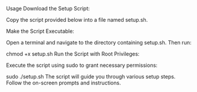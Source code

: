 Usage
Download the Setup Script:

Copy the script provided below into a file named setup.sh.

Make the Script Executable:

Open a terminal and navigate to the directory containing setup.sh. Then run:

chmod +x setup.sh
Run the Script with Root Privileges:

Execute the script using sudo to grant necessary permissions:

sudo ./setup.sh
The script will guide you through various setup steps. Follow the on-screen prompts and instructions.

